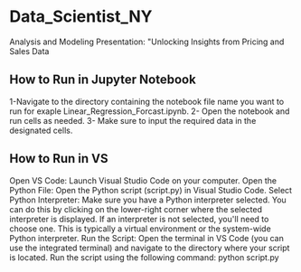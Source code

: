 # Data_Scientist_NY
Analysis and Modeling Presentation: "Unlocking Insights from Pricing and Sales Data
## How to Run in Jupyter Notebook
1-Navigate to the directory containing the notebook file name you want to run for exaple Linear_Regression_Forcast.ipynb.
2- Open the notebook and run cells as needed.
3- Make sure to input the required data in the designated cells.

## How to Run in VS
Open VS Code:
Launch Visual Studio Code on your computer.
Open the Python File:
Open the Python script (script.py) in Visual Studio Code.
Select Python Interpreter:
Make sure you have a Python interpreter selected. You can do this by clicking on the lower-right corner where the selected interpreter is displayed. If an interpreter is not selected, you'll need to choose one. This is typically a virtual environment or the system-wide Python interpreter.
Run the Script:
Open the terminal in VS Code (you can use the integrated terminal) and navigate to the directory where your script is located.
Run the script using the following command:
python script.py
